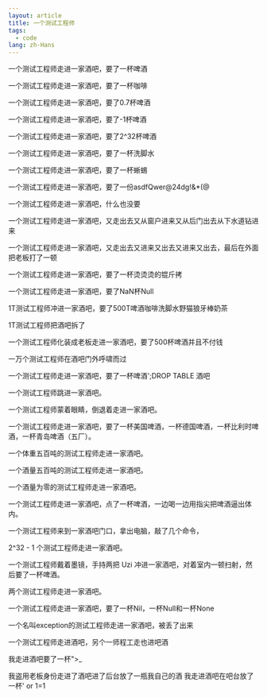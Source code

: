 ```yaml
---
layout: article
title: 一个测试工程师
tags:
  - code
lang: zh-Hans
---
```


<!--more-->  

一个测试工程师走进一家酒吧，要了一杯啤酒 

一个测试工程师走进一家酒吧，要了一杯咖啡 

一个测试工程师走进一家酒吧，要了0.7杯啤酒 

一个测试工程师走进一家酒吧，要了-1杯啤酒 

一个测试工程师走进一家酒吧，要了2^32杯啤酒 

一个测试工程师走进一家酒吧，要了一杯洗脚水 

一个测试工程师走进一家酒吧，要了一杯蜥蜴 

一个测试工程师走进一家酒吧，要了一份asdfQwer@24dg!&\*(@ 

一个测试工程师走进一家酒吧，什么也没要 

一个测试工程师走进一家酒吧，又走出去又从窗户进来又从后门出去从下水道钻进来 

一个测试工程师走进一家酒吧，又走出去又进来又出去又进来又出去，最后在外面把老板打了一顿 

一个测试工程师走进一家酒吧，要了一杯烫烫烫的锟斤拷 

一个测试工程师走进一家酒吧，要了NaN杯Null 

1T测试工程师冲进一家酒吧，要了500T啤酒咖啡洗脚水野猫狼牙棒奶茶 

1T测试工程师把酒吧拆了 

一个测试工程师化装成老板走进一家酒吧，要了500杯啤酒并且不付钱 

一万个测试工程师在酒吧门外呼啸而过 

一个测试工程师走进一家酒吧，要了一杯啤酒';DROP TABLE 酒吧 

一个测试工程师跳进一家酒吧。 

一个测试工程师蒙着眼睛，倒退着走进一家酒吧。 

一个测试工程师走进一家酒吧，要了一杯美国啤酒，一杯德国啤酒，一杯比利时啤酒，一杯青岛啤酒（五厂）。 

一个体重五百吨的测试工程师走进一家酒吧。 

一个酒量五百吨的测试工程师走进一家酒吧。 

一个酒量为零的测试工程师走进一家酒吧。 

一个测试工程师走进一家酒吧，点了一杯啤酒，一边喝一边用指尖把啤酒逼出体内。 

一个测试工程师来到一家酒吧门口，拿出电脑，敲了几个命令，

2^32 - 1 个测试工程师走进一家酒吧。

一个测试工程师戴着墨镜，手持两把 Uzi 冲进一家酒吧，对着室内一顿扫射，然后要了一杯啤酒。 

两个测试工程师走进一家酒吧。 

一个测试工程师走进一家酒吧，要了一杯Nil，一杯Null和一杯None 

一个名叫exception的测试工程师走进一家酒吧，被丢了出来 

一个测试工程师走进酒吧，另个一师程工走也进吧酒 

我走进酒吧要了一杯">_ 

我盗用老板身份走进了酒吧进了后台放了一瓶我自己的酒 我走进酒吧在吧台放了一杯' or 1=1